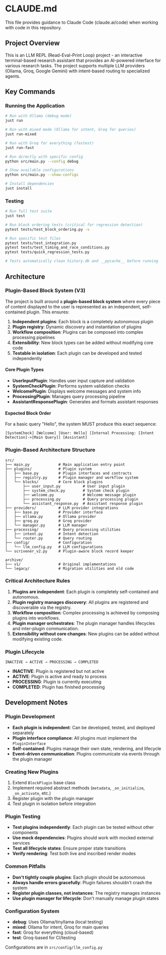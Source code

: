 # CLAUDE.md

This file provides guidance to Claude Code (claude.ai/code) when working with code in this repository.

## Project Overview

This is an LLM REPL (Read-Eval-Print Loop) project - an interactive terminal-based research assistant that provides an AI-powered interface for various research tasks. The project supports multiple LLM providers (Ollama, Groq, Google Gemini) with intent-based routing to specialized agents.

## Key Commands

### Running the Application
```bash
# Run with Ollama (debug mode)
just run

# Run with mixed mode (Ollama for intent, Groq for queries)
just run-mixed

# Run with Groq for everything (fastest)
just run-fast

# Run directly with specific config
python src/main.py --config debug

# Show available configurations
python src/main.py --show-configs

# Install dependencies
just install
```

### Testing
```bash
# Run full test suite
just test

# Run block ordering tests (critical for regression detection)
pytest tests/test_block_ordering.py -v

# Run specific test files
pytest tests/test_integration.py
pytest tests/test_timing_and_race_conditions.py
pytest tests/quick_regression_tests.py

# Tests automatically clean history.db and __pycache__ before running
```

## Architecture

### Plugin-Based Block System (V3)

The project is built around a **plugin-based block system** where every piece of content displayed to the user is represented as an independent, self-contained plugin. This ensures:

1. **Independent plugins**: Each block is a completely autonomous plugin
2. **Plugin registry**: Dynamic discovery and instantiation of plugins
3. **Workflow composition**: Plugins can be composed into complex processing pipelines
4. **Extensibility**: New block types can be added without modifying core code
5. **Testable in isolation**: Each plugin can be developed and tested independently

#### Core Plugin Types
- **UserInputPlugin**: Handles user input capture and validation
- **SystemCheckPlugin**: Performs system validation checks
- **WelcomePlugin**: Displays welcome messages and system info
- **ProcessingPlugin**: Manages query processing pipeline
- **AssistantResponsePlugin**: Generates and formats assistant responses

#### Expected Block Order
For a basic query "Hello", the system MUST produce this exact sequence:
```
[SystemCheck] [Welcome] [User: Hello] [Internal Processing: [Intent Detection]->[Main Query]] [Assistant]
```

### Plugin-Based Architecture Structure

```
src/
├── main.py             # Main application entry point
├── plugins/            # Plugin system
│   ├── base.py         # Plugin interfaces and contracts
│   ├── registry.py     # Plugin manager and workflow system
│   └── blocks/         # Core block plugins
│       ├── user_input.py          # User input plugin
│       ├── system_check.py        # System check plugin
│       ├── welcome.py             # Welcome message plugin
│       ├── processing.py          # Query processing plugin
│       └── assistant_response.py  # Assistant response plugin
├── providers/          # LLM provider integrations
│   ├── base.py         # Provider interface
│   ├── ollama.py       # Ollama provider
│   ├── groq.py         # Groq provider
│   └── manager.py      # LLM manager
├── processing/         # Query processing utilities
│   ├── intent.py       # Intent detection
│   └── router.py       # Query routing
├── config/             # Configuration
│   └── llm_config.py   # LLM configurations
└── scrivener_v2.py     # Plugin-aware block record keeper

archive/
├── v1/                 # Original implementations
└── legacy/             # Migration utilities and old code
```

### Critical Architecture Rules

1. **Plugins are independent**: Each plugin is completely self-contained and autonomous.
2. **Plugin registry manages discovery**: All plugins are registered and discoverable via the registry.
3. **Workflow composition**: Complex processing is achieved by composing plugins into workflows.
4. **Plugin manager orchestrates**: The plugin manager handles lifecycles and inter-plugin communication.
5. **Extensibility without core changes**: New plugins can be added without modifying existing code.

### Plugin Lifecycle

```
INACTIVE → ACTIVE → PROCESSING → COMPLETED
```

- **INACTIVE**: Plugin is registered but not active
- **ACTIVE**: Plugin is active and ready to process
- **PROCESSING**: Plugin is currently executing
- **COMPLETED**: Plugin has finished processing

## Development Notes

### Plugin Development
- **Each plugin is independent**: Can be developed, tested, and deployed separately
- **Plugin interface compliance**: All plugins must implement the `PluginInterface`
- **Self-contained**: Plugins manage their own state, rendering, and lifecycle
- **Event-driven communication**: Plugins communicate via events through the plugin manager

### Creating New Plugins
1. Extend `BlockPlugin` base class
2. Implement required abstract methods (`metadata`, `_on_initialize`, `_on_activate`, etc.)
3. Register plugin with the plugin manager
4. Test plugin in isolation before integration

### Plugin Testing
- **Test plugins independently**: Each plugin can be tested without other components
- **Use mock dependencies**: Plugins should work with mocked external services
- **Test all lifecycle states**: Ensure proper state transitions
- **Verify rendering**: Test both live and inscribed render modes

### Common Pitfalls
- **Don't tightly couple plugins**: Each plugin should be autonomous
- **Always handle errors gracefully**: Plugin failures shouldn't crash the system
- **Register plugin classes, not instances**: The registry manages instances
- **Use plugin manager for lifecycle**: Don't manually manage plugin states

### Configuration System
- **debug**: Uses Ollama/tinyllama (local testing)
- **mixed**: Ollama for intent, Groq for main queries
- **fast**: Groq for everything (cloud-based)
- **test**: Groq-based for CI/testing

Configurations are in `src/config/llm_config.py`